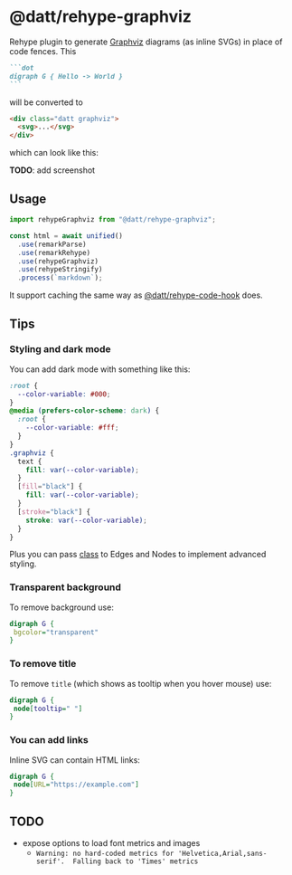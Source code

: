 # @datt/rehype-graphviz

Rehype plugin to generate [Graphviz](https://graphviz.org/) diagrams (as inline SVGs) in place of code fences. This

````md
```dot
digraph G { Hello -> World }
```
````

will be converted to

```html
<div class="datt graphviz">
  <svg>...</svg>
</div>
```

which can look like this:

**TODO**: add screenshot

## Usage

```js
import rehypeGraphviz from "@datt/rehype-graphviz";

const html = await unified()
  .use(remarkParse)
  .use(remarkRehype)
  .use(rehypeGraphviz)
  .use(rehypeStringify)
  .process(`markdown`);
```

It support caching the same way as [@datt/rehype-code-hook](/packages/rehype-code-hook/) does.

## Tips

### Styling and dark mode

You can add dark mode with something like this:

```css
:root {
  --color-variable: #000;
}
@media (prefers-color-scheme: dark) {
  :root {
    --color-variable: #fff;
  }
}
.graphviz {
  text {
    fill: var(--color-variable);
  }
  [fill="black"] {
    fill: var(--color-variable);
  }
  [stroke="black"] {
    stroke: var(--color-variable);
  }
}
```

Plus you can pass [class](https://graphviz.org/docs/attrs/class/) to Edges and Nodes to implement advanced styling.

### Transparent background

To remove background use:

```dot
digraph G {
 bgcolor="transparent"
}
```

### To remove title

To remove `title` (which shows as tooltip when you hover mouse) use:

```dot
digraph G {
 node[tooltip=" "]
}
```

### You can add links

Inline SVG can contain HTML links:

```dot
digraph G {
 node[URL="https://example.com"]
}
```

## TODO

- expose options to load font metrics and images
  - `Warning: no hard-coded metrics for 'Helvetica,Arial,sans-serif'.  Falling back to 'Times' metrics`

